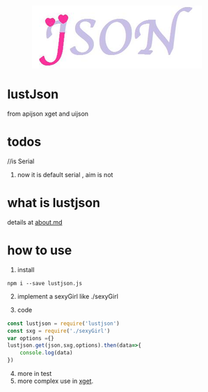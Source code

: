 <div align=center><img src="https://raw.githubusercontent.com/aceunlonely/lustJson/master/docs/lustjson.jpg"/></div>

# lustJson
from apijson  xget and uijson

# todos

//is Serial 
1. now it is default  serial , aim is not
#  what is lustjson
details at [about.md](https://github.com/aceunlonely/lustJson/blob/master/docs/about.md "about")

# how to use
1. install
```shell
npm i --save lustjson.js
```
2. implement a sexyGirl
like ./sexyGirl

3. code
```js
const lustjson = require('lustjson')
const sxg = require('./sexyGirl')
var options ={}
lustjson.get(json,sxg,options).then(data=>{
    console.log(data)
})

```
4. more in test  
5. more complex use in [xget](https://github.com/aceunlonely/xget.git "xget"). 
